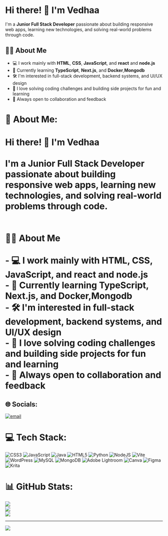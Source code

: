 # Hi there! 👋 I'm Vedhaa

I'm a **Junior Full Stack Developer** passionate about building responsive web apps, learning new technologies, and solving real-world problems through code.


## 🧑‍💻 About Me

- 💻 I work mainly with **HTML**, **CSS**, **JavaScript**, and **react** and **node.js**
- 🌱 Currently learning **TypeScript**, **Next.js**, and **Docker**,**Mongodb**
- 🛠️ I'm interested in full-stack development, backend systems, and UI/UX design
- 🧩 I love solving coding challenges and building side projects for fun and learning
- 🤝 Always open to collaboration and feedback
# 💫 About Me:
# Hi there! 👋 I'm Vedhaa<br><br>I'm a  Junior Full Stack Developer passionate about building responsive web apps, learning new technologies, and solving real-world problems through code.<br><br><br> 🧑‍💻 About Me<br><br>- 💻 I work mainly with **HTML**, **CSS**, **JavaScript**, and **react** and **node.js**<br>- 🌱 Currently learning **TypeScript**, **Next.js**, and **Docker**,**Mongodb**<br>- 🛠️ I'm interested in full-stack development, backend systems, and UI/UX design<br>- 🧩 I love solving coding challenges and building side projects for fun and learning<br>- 🤝 Always open to collaboration and feedback


## 🌐 Socials:
[![email](https://img.shields.io/badge/Email-D14836?logo=gmail&logoColor=white)](mailto:vedhaasrk@gmail.com) 

# 💻 Tech Stack:
![CSS3](https://img.shields.io/badge/css3-%231572B6.svg?style=for-the-badge&logo=css3&logoColor=white) ![JavaScript](https://img.shields.io/badge/javascript-%23323330.svg?style=for-the-badge&logo=javascript&logoColor=%23F7DF1E) ![Java](https://img.shields.io/badge/java-%23ED8B00.svg?style=for-the-badge&logo=openjdk&logoColor=white) ![HTML5](https://img.shields.io/badge/html5-%23E34F26.svg?style=for-the-badge&logo=html5&logoColor=white) ![Python](https://img.shields.io/badge/python-3670A0?style=for-the-badge&logo=python&logoColor=ffdd54) ![NodeJS](https://img.shields.io/badge/node.js-6DA55F?style=for-the-badge&logo=node.js&logoColor=white) ![Vite](https://img.shields.io/badge/vite-%23646CFF.svg?style=for-the-badge&logo=vite&logoColor=white) ![WordPress](https://img.shields.io/badge/WordPress-%23117AC9.svg?style=for-the-badge&logo=WordPress&logoColor=white) ![MySQL](https://img.shields.io/badge/mysql-4479A1.svg?style=for-the-badge&logo=mysql&logoColor=white) ![MongoDB](https://img.shields.io/badge/MongoDB-%234ea94b.svg?style=for-the-badge&logo=mongodb&logoColor=white) ![Adobe Lightroom](https://img.shields.io/badge/Adobe%20Lightroom-31A8FF.svg?style=for-the-badge&logo=Adobe%20Lightroom&logoColor=white) ![Canva](https://img.shields.io/badge/Canva-%2300C4CC.svg?style=for-the-badge&logo=Canva&logoColor=white) ![Figma](https://img.shields.io/badge/figma-%23F24E1E.svg?style=for-the-badge&logo=figma&logoColor=white) ![Krita](https://img.shields.io/badge/Krita-203759?style=for-the-badge&logo=krita&logoColor=EEF37B)
# 📊 GitHub Stats:
![](https://github-readme-stats.vercel.app/api?username=Vedhaa&theme=dark&hide_border=false&include_all_commits=true&count_private=false)<br/>
![](https://nirzak-streak-stats.vercel.app/?user=Vedhaa&theme=dark&hide_border=false)<br/>
![](https://github-readme-stats.vercel.app/api/top-langs/?username=Vedhaa&theme=dark&hide_border=false&include_all_commits=true&count_private=false&layout=compact)

---
[![](https://visitcount.itsvg.in/api?id=Vedhaa&icon=0&color=0)](https://visitcount.itsvg.in)

<!-- Proudly created with GPRM ( https://gprm.itsvg.in ) -->
